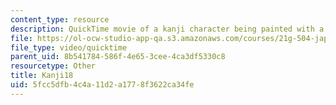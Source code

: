 ```yaml
---
content_type: resource
description: QuickTime movie of a kanji character being painted with a brush.
file: https://ol-ocw-studio-app-qa.s3.amazonaws.com/courses/21g-504-japanese-iv-spring-2009/5fcc5dfb4c4a11d2a1778f3622ca34fe_Kanji18.mov
file_type: video/quicktime
parent_uid: 8b541784-586f-4e65-3cee-4ca3df5330c8
resourcetype: Other
title: Kanji18
uid: 5fcc5dfb-4c4a-11d2-a177-8f3622ca34fe
---
```

